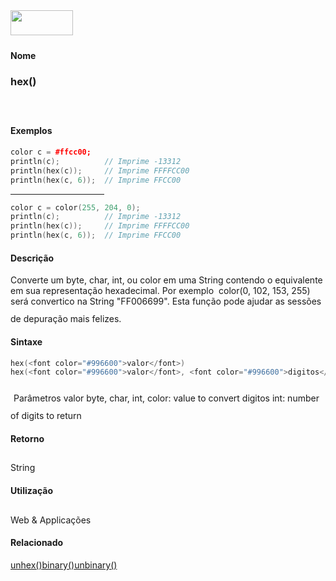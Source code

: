 <img height="40" src="../images/1pix.gif" width="100"/>
<img height="1" src="../images/1pix.gif" width="20"/>
<img height="1" src="../images/1pix.gif" width="555"/>

#### Nome
### hex()
<img height="25" src="../images/1pix.gif" width="1"/>

#### Exemplos

```pde
color c = #ffcc00; 
println(c);          // Imprime -13312 
println(hex(c));     // Imprime FFFFCC00 
println(hex(c, 6));  // Imprime FFCC00 

```
<hr align="left" noshade="noshade" size="1" width="150"/>

```pde
color c = color(255, 204, 0); 
println(c);          // Imprime -13312 
println(hex(c));     // Imprime FFFFCC00 
println(hex(c, 6));  // Imprime FFCC00 

```

#### Descrição
Converte um byte, char, int, ou color em
uma String contendo o equivalente em sua
representação hexadecimal. Por exemplo 
color(0, 102, 153, 255)
será convertico na String "FF006699". Esta
função pode ajudar as sessões de
depuração mais felizes.
<img height="25" src="../images/1pix.gif" width="1"/>

#### Sintaxe
```pde
hex(<font color="#996600">valor</font>)
hex(<font color="#996600">valor</font>, <font color="#996600">digitos</font>)

```
<img height="25" src="../images/1pix.gif" width="1"/>
Parâmetros
valor
byte, char, int, color: value to convert
digitos
int: number of digits to return
<img height="25" src="../images/1pix.gif" width="1"/>

#### Retorno

	
String
<img height="25" src="../images/1pix.gif" width="1"/>

#### Utilização

	
Web & Applicações
<img height="25" src="../images/1pix.gif" width="1"/>

#### Relacionado
[unhex()](unhex_)[binary()](binary_)[unbinary()](unbinary_)
